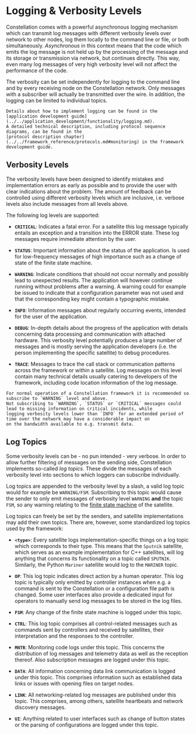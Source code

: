 # Logging & Verbosity Levels

Constellation comes with a powerful asynchronous logging mechanism which can transmit log messages with different verbosity
levels over network to other nodes, log them locally to the command line or file, or both simultaneously. *Asynchronous* in
this context means that the code which emits the log message is not held up by the processing of the message and its
storage or transmission via network, but continues directly. This way, even many log messages of very high verbosity level
will not affect the performance of the code.

The verbosity can be set independently for logging to the command line and by every receiving node on the Constellation
network. Only messages with a subscriber will actually be transmitted over the wire. In addition, the logging can be limited
to individual topics.

```{seealso}
Details about how to implement logging can be found in the
[application development guide](../../application_development/functionality/logging.md).
A detailed technical description, including protocol sequence diagrams, can be found in the
[protocol description chapter](../../framework_reference/protocols.md#monitoring) in the framework development guide.
```

## Verbosity Levels

The verbosity levels have been designed to identify mistakes and implementation errors as early as possible and to provide
the user with clear indications about the problem. The amount of feedback can be controlled using different verbosity levels
which are inclusive, i.e. verbose levels also include messages from all levels above.

The following log levels are supported:

* **`CRITICAL`**: Indicates a fatal error. For a satellite this log message typically entails an exception and a transition
into the ERROR state. These log messages require immediate attention by the user.

* **`STATUS`**: Important information about the status of the application. Is used for low-frequency messages of high
importance such as a change of state of the finite state machine.

* **`WARNING`**: Indicate conditions that should not occur normally and possibly lead to unexpected results. The application
will however continue running without problems after a warning. A warning could for example be issued to indicate that a
configuration parameter was not used and that the corresponding key might contain a typographic mistake.

* **`INFO`**: Information messages about regularly occurring events, intended for the user of the application.

* **`DEBUG`**: In-depth details about the progress of the application with details concerning data processing and communication
with attached hardware. This verbosity level potentially produces a large number of messages and is mostly serving the
application developers (i.e. the person implementing the specific satellite) to debug procedures.

* **`TRACE`**: Messages to trace the call stack or communication patterns across the framework or within a satellite. Log
messages on this level contain many technical details usually catering to developers of the framework, including code
location information of the log message.

```{note}
For normal operation of a Constellation framework it is recommended so subscribe to `WARNING` level and above.
Not subscribing to `WARNING`, `STATUS` or `CRITICAL` messages could lead to missing information on critical incidents, while
logging verbosity levels lower than `INFO` for an extended period of time over the network may have a considerable impact on
on the bandwidth available to e.g. transmit data.
```

## Log Topics

Some verbosity levels can be - no pun intended - very verbose. In order to allow further filtering of messages on the sending
side, Constellation implements so-called *log topics*. These divide the messages of each verbosity level into sections to
which loggers can subscribe individually.

Log topics are appended to the verbosity level by a slash, a valid log topic would for example be `WARNING/FSM`. Subscribing
to this topic would cause the sender to only emit messages of verbosity level `WARNING` **and** the topic `FSM`, so any warning
relating to the [finite state machine](./satellite.md#the-finite-state-machine) of the satellite.

Log topics can freely be set by the senders, and satellite implementations may add their own topics. There are, however, some
standardized log topics used by the framework:

* **`<type>`**: Every satellite logs implementation-specific things on a log topic which corresponds to their type. This means
  that the `Sputnik` satellite, which serves as an example implementation for C++ satellites, will log anything that concerns
  its functionality on a topic called `SPUTNIK`. Similarly, the Python `Mariner` satellite would log to the `MARINER` topic.

* **`OP`**: This log topic indicates direct action by a human operator. This log topic is typically only emitted by controller
  instances when e.g. a command is sent to the Constellation or a configuration file path is changed. Some user interfaces also
  provide a dedicated input for operators to manually send log messages to be stored in the log files.

* **`FSM`**: Any change of the finite state machine is logged under this topic.

* **`CTRL`**: This log topic comprises all control-related messages such as commands sent by controllers and received by
  satellites, their interpretation and the responses to the controller.

* **`MNTR`**: Monitoring code logs under this topic. This concerns the distribution of log messages and telemetry data as well
  as the reception thereof. Also subscription messages are logged under this topic.

* **`DATA`**: All information concerning data link communication is logged under this topic. This comprises information such
  as established data links or issues with opening files on target nodes.

* **`LINK`**: All networking-related log messages are published under this topic. This comprises, among others, satellite
  heartbeats and network discovery messages.

* **`UI`**: Anything related to user interfaces such as change of button states or the parsing of configurations are logged
  under this topic.
